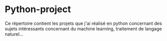 # Python-project
Ce répertoire contient les projets que j'ai réalisé en python concernant des sujets intéressants concernant du machine learning, traitement de langage naturel...

